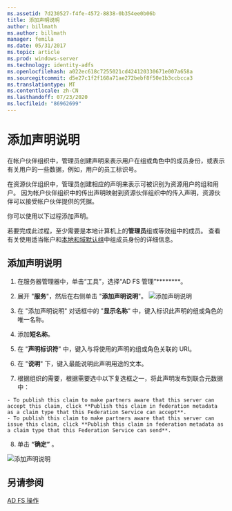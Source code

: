 ```yaml
---
ms.assetid: 7d230527-f4fe-4572-8838-0b354ee0b06b
title: 添加声明说明
author: billmath
ms.author: billmath
manager: femila
ms.date: 05/31/2017
ms.topic: article
ms.prod: windows-server
ms.technology: identity-adfs
ms.openlocfilehash: a022ec618c7255021cd424120330671e007a658a
ms.sourcegitcommit: d5e27c1f2f168a71ae272bebf8f50e1b3ccbcca3
ms.translationtype: MT
ms.contentlocale: zh-CN
ms.lasthandoff: 07/23/2020
ms.locfileid: "86962699"
---
```

# <a name="add-a-claim-description"></a>添加声明说明


在帐户伙伴组织中，管理员创建声明来表示用户在组或角色中的成员身份，或表示有关用户的一些数据，例如，用户的员工标识号。

在资源伙伴组织中，管理员创建相应的声明来表示可被识别为资源用户的组和用户。 因为帐户伙伴组织中的传出声明映射到资源伙伴组织中的传入声明，资源伙伴可以接受帐户伙伴提供的凭据。 

你可以使用以下过程添加声明。

若要完成此过程，至少需要是本地计算机上的**管理员**组或等效组中的成员。  查看有关使用适当帐户和[本地和域默认组](https://go.microsoft.com/fwlink/?LinkId=83477)中组成员身份的详细信息。

## <a name="to-add-a-claim-description"></a>添加声明说明

1. 在服务器管理器中，单击“工具”，选择“AD FS 管理”********。 

2. 展开 "**服务**"，然后在右侧单击 "**添加声明说明**"。
   ![添加声明说明](media/Add-a-Claim-Description/claimdesc1.png)

3. 在 "添加声明说明" 对话框中的 "**显示名称**" 中，键入标识此声明的组或角色的唯一名称。

4. 添加**短名称**。

5. 在 "**声明标识符**" 中，键入与将使用的声明的组或角色关联的 URI。

6. 在 "**说明**" 下，键入最能说明此声明用途的文本。

7. 根据组织的需要，根据需要选中以下复选框之一，将此声明发布到联合元数据中：


~~~
- To publish this claim to make partners aware that this server can accept this claim, click **Publish this claim in federation metadata as a claim type that this Federation Service can accept**.
- To publish this claim to make partners aware that this server can issue this claim, click **Publish this claim in federation metadata as a claim type that this Federation Service can send**.
~~~

8. 单击 **“确定”** 。

![添加声明说明](media/Add-a-Claim-Description/claimdesc2.png)


## <a name="see-also"></a>另请参阅  
[AD FS 操作](../ad-fs-operations.md) 
